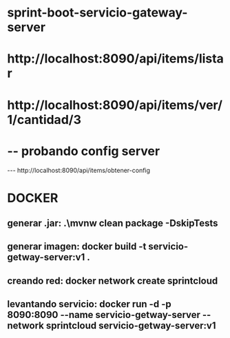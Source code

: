 # sprint-boot-servicio-gateway-server

# http://localhost:8090/api/items/listar
# http://localhost:8090/api/items/ver/1/cantidad/3

# -- probando config server
   --- http://localhost:8090/api/items/obtener-config

   # DOCKER
## generar .jar: .\mvnw clean package -DskipTests
## generar imagen: docker build -t servicio-getway-server:v1 .
## creando red: docker network create sprintcloud
## levantando servicio: docker run -d -p 8090:8090 --name servicio-getway-server --network sprintcloud servicio-getway-server:v1
   